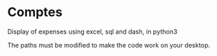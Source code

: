 # Comptes
Display of expenses using excel, sql and dash, in python3


The paths must be modified to make the code work on your desktop.
